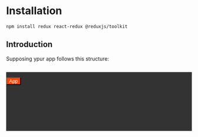 # Installation

<code>npm install redux react-redux @reduxjs/toolkit</code>

## Introduction

Supposing ypur app follows this structure:  
<code>
<div style = "height: 10rem;background-color: #333 ">
<button style="color: white; background-color: orangered">App</button>  
</div>
</code>
